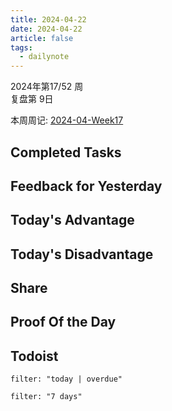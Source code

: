 ```yaml
---
title: 2024-04-22
date: 2024-04-22
article: false
tags:
  - dailynote
---
```

  
2024年第17/52 周  
复盘第 9日

本周周记: [2024-04-Week17](2024-04-Week17)

## Completed Tasks

## Feedback for Yesterday

## Today's Advantage

## Today's Disadvantage

## Share

## Proof Of the Day

## Todoist
```todoist
filter: "today | overdue"
```
```todoist
filter: "7 days"
```